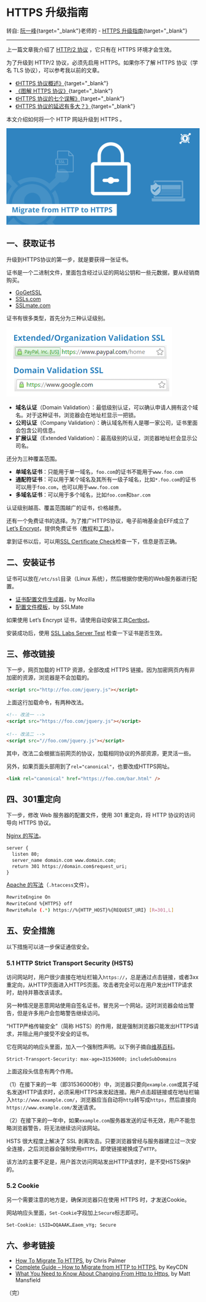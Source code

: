 # HTTPS 升级指南

转自: [阮一峰](http://www.ruanyifeng.com/){target="_blank"}老师的 - [HTTPS 升级指南](https://www.ruanyifeng.com/blog/2016/08/migrate-from-http-to-https.html){target="_blank"}

------

上一篇文章我介绍了 [HTTP/2 协议](http://www.ruanyifeng.com/blog/2016/08/http.html) ，它只有在 HTTPS 环境才会生效。

为了升级到 HTTP/2 协议，必须先启用 HTTPS。如果你不了解 HTTPS 协议（学名 TLS 协议），可以参考我以前的文章。

- [《HTTPS 协议概述》](http://www.ruanyifeng.com/blog/2014/02/ssl_tls.html){target="_blank"}
- [《图解 HTTPS 协议》](http://www.ruanyifeng.com/blog/2014/09/illustration-ssl.html){target="_blank"}
- [《HTTPS 协议的七个误解》](http://www.ruanyifeng.com/blog/2011/02/seven_myths_about_https.html){target="_blank"}
- [《HTTPS 协议的延迟有多大？》](http://www.ruanyifeng.com/blog/2014/09/ssl-latency.html){target="_blank"}

本文介绍如何将一个 HTTP 网站升级到 HTTPS 。

![1234](../images/bg2016082601.png)

## 一、获取证书

升级到HTTPS协议的第一步，就是要获得一张证书。

证书是一个二进制文件，里面包含经过认证的网站公钥和一些元数据，要从经销商购买。

- [GoGetSSL](https://www.gogetssl.com/)
- [SSLs.com](https://www.ssls.com/)
- [SSLmate.com](https://sslmate.com/)

证书有很多类型，首先分为三种认证级别。

![1234](../images/bg2016082602.png)

- **域名认证**（Domain Validation）：最低级别认证，可以确认申请人拥有这个域名。对于这种证书，浏览器会在地址栏显示一把锁。
- **公司认证**（Company Validation）：确认域名所有人是哪一家公司，证书里面会包含公司信息。
- **扩展认证**（Extended Validation）：最高级别的认证，浏览器地址栏会显示公司名。

还分为三种覆盖范围。

- **单域名证书**：只能用于单一域名，`foo.com`的证书不能用于`www.foo.com`
- **通配符证书**：可以用于某个域名及其所有一级子域名，比如`*.foo.com`的证书可以用于`foo.com`，也可以用于`www.foo.com`
- **多域名证书**：可以用于多个域名，比如`foo.com`和`bar.com`

认证级别越高、覆盖范围越广的证书，价格越贵。

还有一个免费证书的选择。为了推广HTTPS协议，电子前哨基金会EFF成立了 [Let’s Encrypt](https://letsencrypt.org/)，提供免费证书（[教程](https://www.digitalocean.com/community/tags/let-s-encrypt?type=tutorials)和[工具](https://certbot.eff.org/)）。

拿到证书以后，可以用[SSL Certificate Check](https://tools.keycdn.com/ssl)检查一下，信息是否正确。

## 二、安装证书

证书可以放在`/etc/ssl`目录（Linux 系统），然后根据你使用的Web服务器进行配置。

- [证书配置文件生成器](https://mozilla.github.io/server-side-tls/ssl-config-generator/)，by Mozilla
- [配置文件模板](https://github.com/SSLMate/tlsconfigguide/tree/master/templates)，by SSLMate

如果使用 Let’s Encrypt 证书，请使用自动安装工具[Certbot](https://certbot.eff.org/)。

安装成功后，使用 [SSL Labs Server Test](https://www.ssllabs.com/ssltest/analyze.html) 检查一下证书是否生效。

## 三、修改链接

下一步，网页加载的 HTTP 资源，全部改成 HTTPS 链接。因为加密网页内有非加密的资源，浏览器是不会加载的。

```html
<script src="http://foo.com/jquery.js"></script>
```

上面这行加载命令，有两种改法。

```html
<!-- 改法一 -->
<script src="https://foo.com/jquery.js"></script>

<!-- 改法二 -->
<script src="//foo.com/jquery.js"></script>
```

其中，改法二会根据当前网页的协议，加载相同协议的外部资源，更灵活一些。

另外，如果页面头部用到了`rel="canonical"`，也要改成HTTPS网址。

```html
<link rel="canonical" href="https://foo.com/bar.html" />
```

## 四、301重定向

下一步，修改 Web 服务器的配置文件，使用 301 重定向，将 HTTP 协议的访问导向 HTTPS 协议。

[Nginx 的写法](https://serverfault.com/questions/67316/in-nginx-how-can-i-rewrite-all-http-requests-to-https-while-maintaining-sub-dom)。

```http
server {
  listen 80;
  server_name domain.com www.domain.com;
  return 301 https://domain.com$request_uri;
}
```

[Apache 的写法](https://httpd.apache.org/docs/2.4/rewrite/remapping.html#canonicalhost)（`.htaccess`文件）。

```bash
RewriteEngine On
RewriteCond %{HTTPS} off
RewriteRule (.*) https://%{HTTP_HOST}%{REQUEST_URI} [R=301,L]
```

## 五、安全措施

以下措施可以进一步保证通信安全。

### 5.1 HTTP Strict Transport Security (HSTS)

访问网站时，用户很少直接在地址栏输入`https://`，总是通过点击链接，或者3xx重定向，从HTTP页面进入HTTPS页面。攻击者完全可以在用户发出HTTP请求时，劫持并篡改该请求。

另一种情况是恶意网站使用自签名证书，冒充另一个网站，这时浏览器会给出警告，但是许多用户会忽略警告继续访问。

“HTTP严格传输安全”（简称 HSTS）的作用，就是强制浏览器只能发出HTTPS请求，并阻止用户接受不安全的证书。

它在网站的响应头里面，加入一个强制性声明。以下例子摘自[维基百科](https://zh.wikipedia.org/wiki/HTTP%E4%B8%A5%E6%A0%BC%E4%BC%A0%E8%BE%93%E5%AE%89%E5%85%A8)。

```http
Strict-Transport-Security: max-age=31536000; includeSubDomains
```

上面这段头信息有两个作用。

（1）在接下来的一年（即31536000秒）中，浏览器只要向`example.com`或其子域名发送HTTP请求时，必须采用HTTPS来发起连接。用户点击超链接或在地址栏输入`http://www.example.com/`，浏览器应当自动将`http`转写成`https`，然后直接向`https://www.example.com/`发送请求。

（2）在接下来的一年中，如果`example.com`服务器发送的证书无效，用户不能忽略浏览器警告，将无法继续访问该网站。

HSTS 很大程度上解决了 SSL 剥离攻击。只要浏览器曾经与服务器建立过一次安全连接，之后浏览器会强制使用`HTTPS`，即使链接被换成了`HTTP`。

该方法的主要不足是，用户首次访问网站发出HTTP请求时，是不受HSTS保护的。

### 5.2 Cookie

另一个需要注意的地方是，确保浏览器只在使用 HTTPS 时，才发送Cookie。

网站响应头里面，`Set-Cookie`字段加上`Secure`标志即可。

```http
Set-Cookie: LSID=DQAAAK…Eaem_vYg; Secure
```

## 六、参考链接

- [How To Migrate To HTTPS](https://docs.google.com/document/d/1oRXJUIttqQxuxmjj2tgYjj096IKw4Zcw6eAoIKWZ2oQ/edit#), by Chris Palmer
- [Complete Guide – How to Migrate from HTTP to HTTPS](https://www.keycdn.com/blog/http-to-https/), by KeyCDN
- [What You Need to Know About Changing From Http to Https](http://smallbiztrends.com/2015/04/changing-from-http-to-https.html), by Matt Mansfield

（完）
